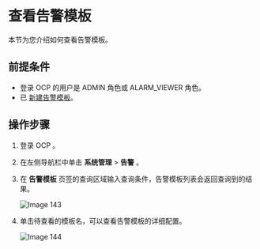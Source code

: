 # 查看告警模板

本节为您介绍如何查看告警模板。

## 前提条件

* 登录 OCP 的用户是 ADMIN 角色或 ALARM_VIEWER 角色。
* 已 [新建告警模板](../900.alert-management/900.create-alarm-template.md)。

## 操作步骤

1. 登录 OCP 。

2. 在左侧导航栏中单击 **系统管理** \> **告警** 。

3. 在 **告警模板** 页签的查询区域输入查询条件，告警模板列表会返回查询到的结果。

   ![Image 143](https://obbusiness-private.oss-cn-shanghai.aliyuncs.com/doc/img/ocp/401/%E5%91%8A%E8%AD%A6%E6%A8%A1%E6%9D%BF%E5%88%97%E8%A1%A81.png)

4. 单击待查看的模板名，可以查看告警模板的详细配置。

   ![Image 144](https://obbusiness-private.oss-cn-shanghai.aliyuncs.com/doc/img/ocp/401/%E5%91%8A%E8%AD%A6%E6%A8%A1%E6%9D%BF%E8%AF%A6%E6%83%851.png)
